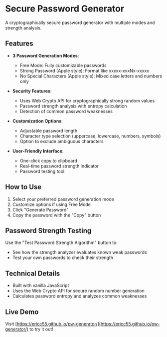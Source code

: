 # Secure Password Generator

A cryptographically secure password generator with multiple modes and strength analysis.

## Features

- **3 Password Generation Modes**:
  - Free Mode: Fully customizable passwords
  - Strong Password (Apple style): Format like xxxxx-xxxNx-xxxxx
  - No Special Characters (Apple style): Mixed case letters and numbers only

- **Security Features**:
  - Uses Web Crypto API for cryptographically strong random values
  - Password strength analysis with entropy calculation
  - Detection of common password weaknesses

- **Customization Options**:
  - Adjustable password length
  - Character type selection (uppercase, lowercase, numbers, symbols)
  - Option to exclude ambiguous characters

- **User-Friendly Interface**:
  - One-click copy to clipboard
  - Real-time password strength indicator
  - Password testing tool

## How to Use

1. Select your preferred password generation mode
2. Customize options if using Free Mode
3. Click "Generate Password"
4. Copy the password with the "Copy" button

## Password Strength Testing

Use the "Test Password Strength Algorithm" button to:
- See how the strength analyzer evaluates known weak passwords
- Test your own passwords to check their strength

## Technical Details

- Built with vanilla JavaScript
- Uses the Web Crypto API for secure random number generation
- Calculates password entropy and analyzes common weaknesses

## Live Demo

Visit [https://ericc55.github.io/pw-generator/](https://ericc55.github.io/pw-generator/) to try it out!
